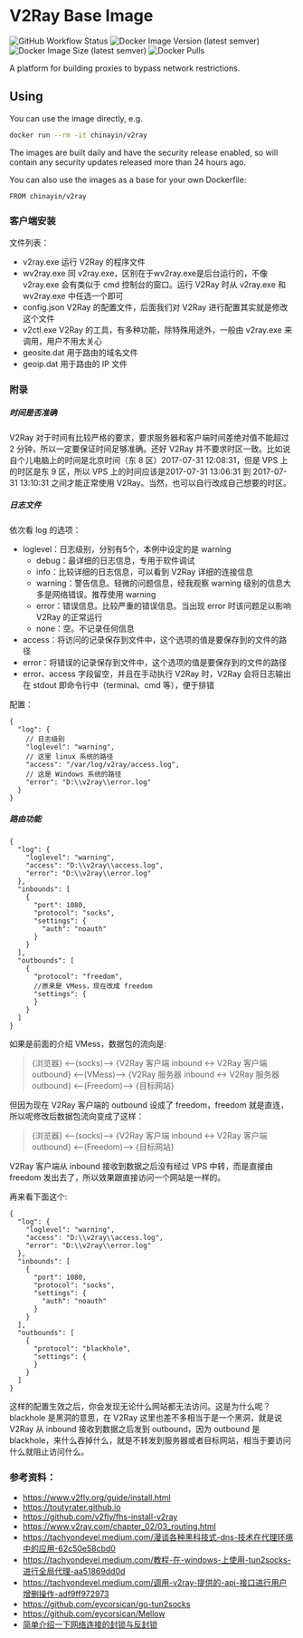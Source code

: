 V2Ray Base Image
=================

![GitHub Workflow Status](https://img.shields.io/github/workflow/status/chinayin-docker/v2ray/Docker%20Image%20CI)
![Docker Image Version (latest semver)](https://img.shields.io/docker/v/chinayin/v2ray?sort=semver)
![Docker Image Size (latest semver)](https://img.shields.io/docker/image-size/chinayin/v2ray?sort=semver)
![Docker Pulls](https://img.shields.io/docker/pulls/chinayin/v2ray)

A platform for building proxies to bypass network restrictions.

Using
------------

You can use the image directly, e.g.

```bash
docker run --rm -it chinayin/v2ray
```

The images are built daily and have the security release enabled, so will contain any security updates released more
than 24 hours ago.

You can also use the images as a base for your own Dockerfile:

```bash
FROM chinayin/v2ray
```

### 客户端安装

文件列表：

- v2ray.exe 运行 V2Ray 的程序文件
- wv2ray.exe 同 v2ray.exe，区别在于wv2ray.exe是后台运行的，不像 v2ray.exe 会有类似于 cmd 控制台的窗口。运行 V2Ray 时从
  v2ray.exe 和 wv2ray.exe 中任选一个即可
- config.json V2Ray 的配置文件，后面我们对 V2Ray 进行配置其实就是修改这个文件
- v2ctl.exe V2Ray 的工具，有多种功能，除特殊用途外，一般由 v2ray.exe 来调用，用户不用太关心
- geosite.dat 用于路由的域名文件
- geoip.dat 用于路由的 IP 文件

### 附录

##### 时间是否准确

V2Ray 对于时间有比较严格的要求，要求服务器和客户端时间差绝对值不能超过 2 分钟，所以一定要保证时间足够准确。还好 V2Ray
并不要求时区一致。比如说自个儿电脑上的时间是北京时间（东 8 区）2017-07-31 12:08:31，但是 VPS 上的时区是东 9 区，所以 VPS
上的时间应该是2017-07-31 13:06:31 到 2017-07-31 13:10:31 之间才能正常使用 V2Ray。当然，也可以自行改成自己想要的时区。

##### 日志文件

依次看 log 的选项：

- loglevel：日志级别，分别有5个，本例中设定的是 warning
    - debug：最详细的日志信息，专用于软件调试
    - info：比较详细的日志信息，可以看到 V2Ray 详细的连接信息
    - warning：警告信息。轻微的问题信息，经我观察 warning 级别的信息大多是网络错误。推荐使用 warning
    - error：错误信息。比较严重的错误信息。当出现 error 时该问题足以影响 V2Ray 的正常运行
    - none：空。不记录任何信息
- access：将访问的记录保存到文件中，这个选项的值是要保存到的文件的路径
- error：将错误的记录保存到文件中，这个选项的值是要保存到的文件的路径
- error、access 字段留空，并且在手动执行 V2Ray 时，V2Ray 会将日志输出在 stdout 即命令行中（terminal、cmd 等），便于排错

配置：

```json5
{
  "log": {
    // 日志级别
    "loglevel": "warning",
    // 这里 linux 系统的路径
    "access": "/var/log/v2ray/access.log",
    // 这是 Windows 系统的路径
    "error": "D:\\v2ray\\error.log"
  }
}
```

##### 路由功能

```json5
{
  "log": {
    "loglevel": "warning",
    "access": "D:\\v2ray\\access.log",
    "error": "D:\\v2ray\\error.log"
  },
  "inbounds": [
    {
      "port": 1080,
      "protocol": "socks",
      "settings": {
        "auth": "noauth"
      }
    }
  ],
  "outbounds": [
    {
      "protocol": "freedom",
      //原来是 VMess，现在改成 freedom
      "settings": {
      }
    }
  ]
}
```

如果是前面的介绍 VMess，数据包的流向是:

> {浏览器} <--(socks)--> {V2Ray 客户端 inbound <-> V2Ray 客户端 outbound} <--(VMess)-->  {V2Ray 服务器 inbound <-> V2Ray
> 服务器 outbound} <--(Freedom)--> {目标网站}

但因为现在 V2Ray 客户端的 outbound 设成了 freedom，freedom 就是直连，所以呢修改后数据包流向变成了这样：

> {浏览器} <--(socks)--> {V2Ray 客户端 inbound <-> V2Ray 客户端 outbound} <--(Freedom)--> {目标网站}

V2Ray 客户端从 inbound 接收到数据之后没有经过 VPS 中转，而是直接由 freedom 发出去了，所以效果跟直接访问一个网站是一样的。

再来看下面这个:

```json5
{
  "log": {
    "loglevel": "warning",
    "access": "D:\\v2ray\\access.log",
    "error": "D:\\v2ray\\error.log"
  },
  "inbounds": [
    {
      "port": 1080,
      "protocol": "socks",
      "settings": {
        "auth": "noauth"
      }
    }
  ],
  "outbounds": [
    {
      "protocol": "blackhole",
      "settings": {
      }
    }
  ]
}
```

这样的配置生效之后，你会发现无论什么网站都无法访问。这是为什么呢？blackhole 是黑洞的意思，在 V2Ray 这里也差不多相当于是一个黑洞，就是说
V2Ray 从 inbound 接收到数据之后发到 outbound，因为 outbound 是 blackhole，来什么吞掉什么，就是不转发到服务器或者目标网站，相当于要访问什么就阻止访问什么。

### 参考资料：

- https://www.v2fly.org/guide/install.html
- https://toutyrater.github.io
- https://github.com/v2fly/fhs-install-v2ray
- https://www.v2ray.com/chapter_02/03_routing.html
- https://tachyondevel.medium.com/漫谈各种黑科技式-dns-技术在代理环境中的应用-62c50e58cbd0
- https://tachyondevel.medium.com/教程-在-windows-上使用-tun2socks-进行全局代理-aa51869dd0d
- https://tachyondevel.medium.com/调用-v2ray-提供的-api-接口进行用户增删操作-adf9ff972973
- https://github.com/eycorsican/go-tun2socks
- https://github.com/eycorsican/Mellow
- [简单介绍一下网络连接的封锁与反封锁](https://steemit.com/cn/@v2ray/6knmmb)
